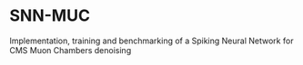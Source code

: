 # SNN-MUC
Implementation, training and benchmarking of a Spiking Neural Network for CMS Muon Chambers denoising
